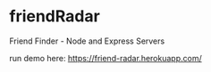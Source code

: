 # friendRadar
Friend Finder - Node and Express Servers

run demo here: <https://friend-radar.herokuapp.com/>
